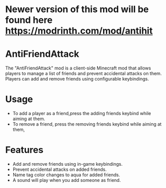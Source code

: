 # Newer version of this mod will be found here https://modrinth.com/mod/antihit


# AntiFriendAttack
The "AntiFriendAttack" mod is a client-side Minecraft mod that allows players to manage a list of friends and prevent accidental attacks on them. Players can add and remove friends using configurable keybindings.

# Usage
- To add a player as a friend,press the adding friends keybind while aiming at them.
- To remove a friend, press the removing friends keybind while aiming at them,
# Features
- Add and remove friends using in-game keybindings.
- Prevent accidental attacks on added friends.
- Name tag color changes to aqua for added friends.
-  A sound will play when you add someone as friend.
